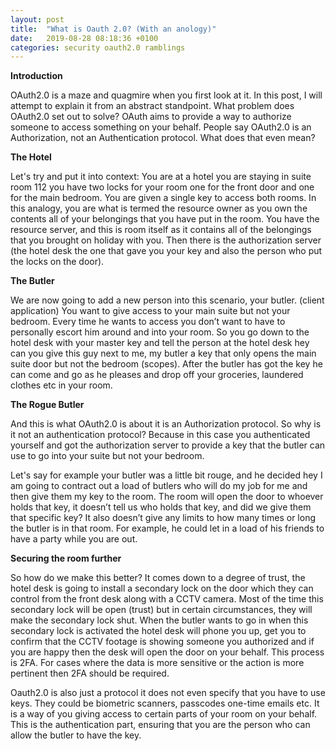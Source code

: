 ```yaml
---
layout: post
title:  "What is Oauth 2.0? (With an anology)"
date:   2019-08-28 08:18:36 +0100
categories: security oauth2.0 ramblings
---
```


**Introduction**

OAuth2.0 is a maze and quagmire when you first look at it. In this post, I will attempt to explain it from an abstract standpoint.
What problem does OAuth2.0 set out to solve?
OAuth aims to provide a way to authorize someone to access something on your behalf. People say OAuth2.0 is an Authorization, not an Authentication protocol. What does that even mean?

**The Hotel**

Let's try and put it into context:
You are at a hotel you are staying in suite room 112 you have two locks for your room one for the front door and one for the main bedroom. You are given a single key to access both rooms.
In this analogy, you are what is termed the resource owner as you own the contents all of your belongings that you have put in the room. You have the resource server, and this is room itself as it contains all of the belongings that you brought on holiday with you. Then there is the authorization server (the hotel desk the one that gave you your key and also the person who put the locks on the door).

**The Butler**

We are now going to add a new person into this scenario, your butler. (client application) You want to give access to your main suite but not your bedroom. Every time he wants to access you don’t want to have to personally escort him around and into your room. So you go down to the hotel desk with your master key and tell the person at the hotel desk hey can you give this guy next to me, my butler a key that only opens the main suite door but not the bedroom (scopes). After the butler has got the key he can come and go as he pleases and drop off your groceries, laundered clothes etc in your room.

**The Rogue Butler**

And this is what OAuth2.0 is about it is an Authorization protocol. So why is it not an authentication protocol? Because in this case you authenticated yourself and got the authorization server to provide a key that the butler can use to go into your suite but not your bedroom.

Let's say for example your butler was a little bit rouge, and he decided hey I am going to contract out a load of butlers who will do my job for me and then give them my key to the room. The room will open the door to whoever holds that key, it doesn’t tell us who holds that key, and did we give them that specific key? It also doesn’t give any limits to how many times or long the butler is in that room. For example, he could let in a load of his friends to have a party while you are out.

**Securing the room further**

So how do we make this better? It comes down to a degree of trust, the hotel desk is going to install a secondary lock on the door which they can control from the front desk along with a CCTV camera. Most of the time this secondary lock will be open (trust) but in certain circumstances, they will make the secondary lock shut. When the butler wants to go in when this secondary lock is activated the hotel desk will phone you up, get you to confirm that the CCTV footage is showing someone you authorized and if you are happy then the desk will open the door on your behalf. This process is 2FA. For cases where the data is more sensitive or the action is more pertinent then 2FA should be required.

Oauth2.0 is also just a protocol it does not even specify that you have to use keys. They could be biometric scanners, passcodes one-time emails etc. It is a way of you giving access to certain parts of your room on your behalf. This is the authentication part, ensuring that you are the person who can allow the butler to have the key.